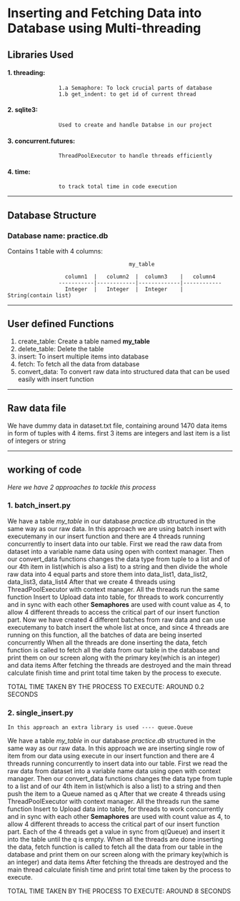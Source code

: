 # Inserting and Fetching Data into Database using Multi-threading

## Libraries Used
#### 1. threading:
                    1.a Semaphore: To lock crucial parts of database
                    1.b get_indent: to get id of current thread

#### 2. sqlite3: 
                    Used to create and handle Databse in our project

#### 3. concurrent.futures: 
                    ThreadPoolExecutor to handle threads efficiently

#### 4. time:
                    to track total time in code execution


------------------------------------------------------------------------------------------------------------------------
## Database Structure

### Database name:  practice.db
Contains 1 table with 4 columns:
                                         
                                          my_table   

                      column1  |   column2  |  column3    |   column4
                    -----------|------------|-------------|------------
                      Integer  |   Integer  |  Integer    |  String(contain list)

________________________________________________________________________________________________________________________

## User defined Functions
1. create_table: Create a table named **my_table**
2. delete_table: Delete the table
3. insert: To insert multiple items into database
4. fetch: To fetch all the data from database
5. convert_data: To convert raw data into structured data that can be used easily with insert function

________________________________________________________________________________________________________________________

## Raw data file
We have dummy data in dataset.txt file, containing around 1470 data items in form of tuples with 4 items.
first 3 items are integers and last item is a list of integers or string

------------------------------------------------------------------------------------------------------------------------

## working of code
_Here we have 2 approaches to tackle this process_

### 1. batch_insert.py

We have a table _my_table_ in our database _practice.db_ structured in the same way as our raw data.
In this approach we are using batch insert with executemany in our insert function and there are 4 threads running
concurrently to insert data into our table.
First we read the raw data from dataset into a variable name data using open with context manager.
Then our convert_data functions changes the data type from tuple to a list and of our 4th item in list(which is also a list) 
to a string and then divide the whole raw data into 4 equal parts and store them into data_list1, data_list2, data_list3, data_list4
After that we create 4 threads using ThreadPoolExecutor with context manager.
All the threads run the same function Insert to Upload data into table, for threads to work concurrently and in sync 
with each other **Semaphores** are used with count value as 4, to allow 4 different threads to access the critical part 
of our insert function part.
Now we have created 4 different batches from raw data and can use executemany to batch insert the whole list at once,
and since 4 threads are running on this function, all the batches of data are being inserted concurrently
When all the threads are done inserting the data, fetch function is called to fetch all the data from our table in the 
database and print them on our screen along with the primary key(which is an integer) and data items
After fetching the threads are destroyed and the main thread calculate finish time and print total time taken by the 
process to execute.

TOTAL TIME TAKEN BY THE PROCESS TO EXECUTE: AROUND 0.2 SECONDS

### 2. single_insert.py
    In this approach an extra library is used ---- queue.Queue
We have a table _my_table_ in our database _practice.db_ structured in the same way as our raw data.
In this approach we are inserting single row of item from our data using execute in our insert function and there are 
4 threads running concurrently to insert data into our table.
First we read the raw data from dataset into a variable name data using open with context manager.
Then our convert_data functions changes the data type from tuple to a list and of our 4th item in list(which is also a list) 
to a string and then push the item to a Queue named as q
After that we create 4 threads using ThreadPoolExecutor with context manager.
All the threads run the same function Insert to Upload data into table, for threads to work concurrently and in sync 
with each other **Semaphores** are used with count value as 4, to allow 4 different threads to access the critical part 
of our insert function part.
Each of the 4 threads get a value in sync from q(Queue) and insert it into the table until the q is empty.
When all the threads are done inserting the data, fetch function is called to fetch all the data from our table in the 
database and print them on our screen along with the primary key(which is an integer) and data items
After fetching the threads are destroyed and the main thread calculate finish time and print total time taken by the 
process to execute.

TOTAL TIME TAKEN BY THE PROCESS TO EXECUTE: AROUND 8 SECONDS
